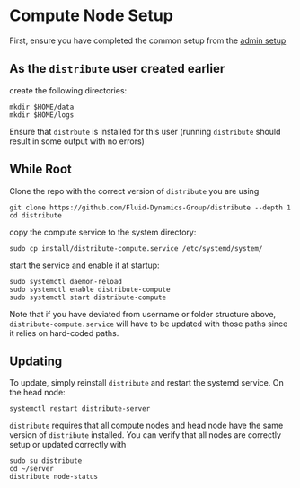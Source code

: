 # Compute Node Setup

First, ensure you have completed the common setup from the [admin setup](./admin_setup.md)

## As the `distribute` user created earlier

create the following directories:

```
mkdir $HOME/data
mkdir $HOME/logs
```

Ensure that `distrbute` is installed for this user (running `distribute` should 
result in some output with no errors)

## While Root

Clone the repo with the correct version of `distribute` you are using

```
git clone https://github.com/Fluid-Dynamics-Group/distribute --depth 1
cd distribute
```

copy the compute service to the system directory:

```
sudo cp install/distribute-compute.service /etc/systemd/system/
```

start the service and enable it at startup:

```
sudo systemctl daemon-reload
sudo systemctl enable distribute-compute
sudo systemctl start distribute-compute
```

Note that if you have deviated from username or folder structure above, `distribute-compute.service` will
have to be updated with those paths since it relies on hard-coded paths.

## Updating

To update, simply reinstall `distribute` and restart the systemd service. On the head node:

```
systemctl restart distribute-server
```

`distribute` requires that all compute nodes and head node have the same version of `distribute` installed.
You can verify that all nodes are correctly setup or updated correctly with 

```
sudo su distribute
cd ~/server
distribute node-status
```

